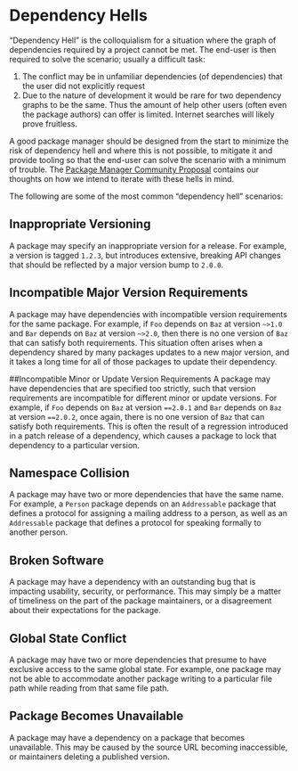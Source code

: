 # Dependency Hells

“Dependency Hell” is the colloquialism for a situation where the graph
of dependencies required by a project cannot be met. The end-user is 
then required to solve the scenario; usually a difficult task:

1. The conflict may be in unfamiliar dependencies (of dependencies) that the user did not explicitly request
2. Due to the nature of development it would be rare for two dependency graphs to be the same. Thus the amount of help other users (often even the package authors) can offer is limited. Internet searches will likely prove fruitless.

A good package manager should be designed from the start to minimize the risk
of dependency hell and where this is not possible, to mitigate it and provide
tooling so that the end-user can solve the scenario with a minimum of
trouble. The [Package Manager Community Proposal] contains our thoughts on
how we intend to iterate with these hells in mind.

The following are some of the most common “dependency hell” scenarios:

## Inappropriate Versioning
A package may specify an inappropriate version for a release.
  For example, a version is tagged `1.2.3`,
  but introduces extensive, breaking API changes
  that should be reflected by a major version bump to `2.0.0`.

## Incompatible Major Version Requirements
A package may have dependencies
  with incompatible version requirements for the same package.
  For example, if `Foo` depends on `Baz` at version `~>1.0`
  and `Bar` depends on `Baz` at version `~>2.0`,
  then there is no one version of `Baz` that can satisfy both requirements.
  This situation often arises when a dependency shared by many packages
  updates to a new major version,
  and it takes a long time for all of those packages to update their dependency.

##Incompatible Minor or Update Version Requirements
A package may have dependencies that are specified too strictly,
  such that version requirements are incompatible for different minor or update versions.
  For example, if `Foo` depends on `Baz` at version `==2.0.1`
  and `Bar` depends on `Baz` at version `==2.0.2`,
  once again, there is no one version of `Baz` that can satisfy both requirements.
  This is often the result of a regression introduced in a patch release of a dependency,
  which causes a package to lock that dependency to a particular version.

## Namespace Collision
A package may have two or more dependencies that have the same name.
  For example, a `Person` package depends on
  an `Addressable` package that defines a protocol
  for assigning a mailing address to a person,
  as well as
  an `Addressable` package that defines a protocol
  for speaking formally to another person.

## Broken Software
A package may have a dependency with an outstanding bug
  that is impacting usability, security, or performance.
  This may simply be a matter of timeliness on the part of the package maintainers,
  or a disagreement about their expectations for the package.

## Global State Conflict
A package may have two or more dependencies that
  presume to have exclusive access to the same global state.
  For example, one package may not be able to accommodate
  another package writing to a particular file path
  while reading from that same file path.

## Package Becomes Unavailable
A package may have a dependency on a package that becomes unavailable.
  This may be caused by the source URL becoming inaccessible,
  or maintainers deleting a published version.


[Package Manager Community Proposal]: PackageManagerCommunityProposal.md
